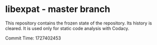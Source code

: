 # libexpat - master branch

This repository contains the frozen state of the repository.
Its history is cleared. It is used only for static code
analysis with Codacy.

Commit Time: 1727402453